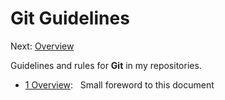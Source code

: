 # Git Guidelines #

Next: [Overview](./overview.md)

Guidelines and rules for **Git** in my repositories.

* [1 Overview](./overview.md): &nbsp; Small foreword to this document
